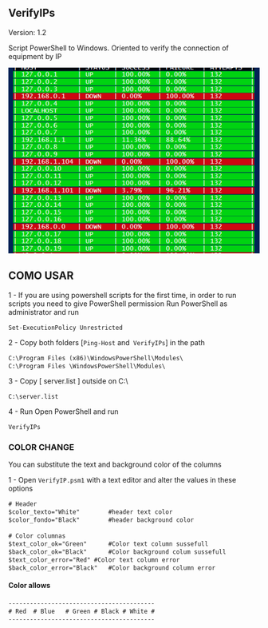 ## VerifyIPs
Version: 1.2

Script PowerShell to Windows.
Oriented to verify the connection of equipment by IP

<p align="center">
<img src="https://github.com/AnonymousWebHacker/VerificarIP/blob/main/demo.webp">
</p>

## COMO USAR

1 - If you are using powershell scripts for the first time, in order to run scripts you need to give PowerShell permission
Run PowerShell as administrator and run

```
Set-ExecutionPolicy Unrestricted
```

2 - Copy both folders [`Ping-Host` and` VerifyIPs`] in the path
```
C:\Program Files (x86)\WindowsPowerShell\Modules\
C:\Program Files \WindowsPowerShell\Modules\
```

3 - Copy [ server.list ] outside on C:\
```
C:\server.list

```
4 - Run
Open PowerShell and run 
```
VerifyIPs
```

### COLOR CHANGE
You can substitute the text and background color of the columns

1 - Open `VerifyIP.psm1` with a text editor and alter the values ​​in these options

```
# Header
$color_texto="White"     	#header text color
$color_fondo="Black"	 	#header background color

# Color columnas
$text_color_ok="Green"  	#Color text column sussefull
$back_color_ok="Black"		#Color background colum sussefull
$text_color_error="Red"	#Color text column error
$back_color_error="Black"	#Color background column error
```

#### Color allows

```
-----------------------------------------
# Red  # Blue   # Green # Black # White #
-----------------------------------------
```
